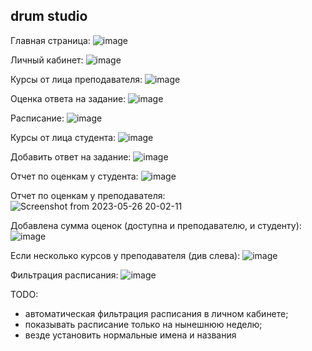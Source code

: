 ## drum studio

Главная страница:
![image](https://github.com/AnnaBel05/vkr-drums/assets/79002614/97a10008-f1cf-4ca6-b5be-43cf3e79b884)

Личный кабинет:
![image](https://github.com/AnnaBel05/vkr-drums/assets/79002614/905a94eb-5ce8-41af-9103-a2cd9061d054)

Курсы от лица преподавателя:
![image](https://github.com/AnnaBel05/vkr-drums/assets/79002614/93dbc919-c7b6-475a-8934-084ea7db4727)

Оценка ответа на задание:
![image](https://github.com/AnnaBel05/vkr-drums/assets/79002614/18915ae9-b60b-4468-860d-07acf519ab8a)

Расписание:
![image](https://github.com/AnnaBel05/vkr-drums/assets/79002614/78f19412-5781-491d-b119-a23748f27c50)

Курсы от лица студента:
![image](https://github.com/AnnaBel05/vkr-drums/assets/79002614/8c085f4a-9371-4608-9648-ad494f4af588)

Добавить ответ на задание:
![image](https://github.com/AnnaBel05/vkr-drums/assets/79002614/d37da6c5-f38e-418a-9ed7-8c93452801aa)

Отчет по оценкам у студента:
![image](https://github.com/AnnaBel05/vkr-drums/assets/79002614/1b68e351-abdf-4fa6-9d97-ffb459e75aa9)

Отчет по оценкам у преподавателя:
![Screenshot from 2023-05-26 20-02-11](https://github.com/AnnaBel05/vkr-drums/assets/79002614/b2d43512-06fb-4265-b9ca-5168152f46af)

Добавлена сумма оценок (доступна и преподавателю, и студенту):
![image](https://github.com/AnnaBel05/vkr-drums/assets/79002614/d7b02aa4-08a1-4bc7-be27-db7428e4a513)

Если несколько курсов у преподавателя (див слева):
![image](https://github.com/AnnaBel05/vkr-drums/assets/79002614/253fe047-6f24-43a0-8c89-50feefe08bda)

Фильтрация расписания:
![image](https://github.com/AnnaBel05/vkr-drums/assets/79002614/844757ce-e2d0-48bb-b34b-6b8fec993954)


TODO: 
- автоматическая фильтрация расписания в личном кабинете;
- показывать расписание только на нынешнюю неделю;
- везде установить нормальные имена и названия




